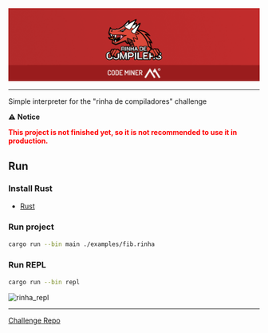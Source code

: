 <div align="center">
  <a href="https://github.com/aripiprazole/rinha-de-compiler" alt="Link para o repositório da Rinha de Compiladores" target="_blank">
    <img src="https://raw.githubusercontent.com/aripiprazole/rinha-de-compiler/main/img/banner.png" alt="Logo da Rinha de Compilers">
  </a>
</div>

---

Simple interpreter for the "rinha de compiladores" challenge

⚠️ **Notice**

**<span style="color:red">This project is not finished yet, so it is not recommended to use it in production.</span>**

## Run

### Install Rust

- [Rust](https://www.rust-lang.org/)

### Run project

```bash
cargo run --bin main ./examples/fib.rinha
```

### Run REPL
```bash
cargo run --bin repl
```
![rinha_repl](https://github.com/cleissonbarbosa/rinha-compiladores-rust/assets/32576001/d07d9c36-2df0-4b55-ac4f-1eb768d043a1)

---

[Challenge Repo](https://github.com/aripiprazole/rinha-de-compiler)
